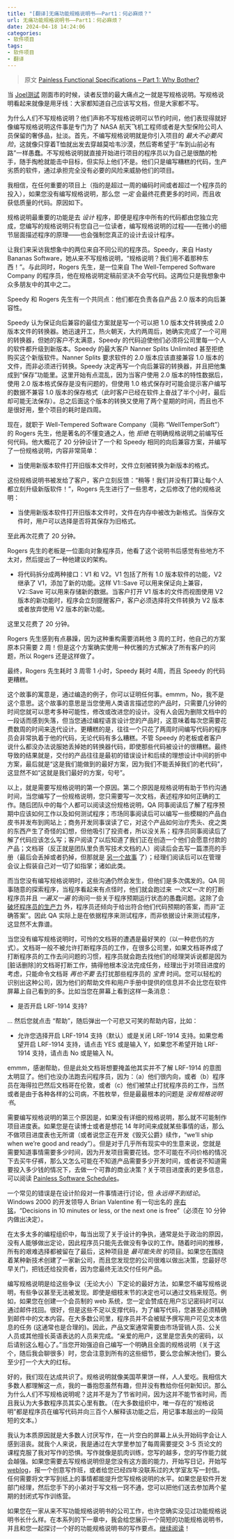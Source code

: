 ```yaml
---
title: "[翻译]无痛功能规格说明书——Part1：何必麻烦？"
url: 无痛功能规格说明书——Part1：何必麻烦？
date: 2024-04-18 14:24:06
categories:
- 软件项目
tags:
- 软件项目
- 翻译
---
```


> 原文 [Painless Functional Specifications – Part 1: Why Bother?](https://www.joelonsoftware.com/2000/10/02/painless-functional-specifications-part-1-why-bother/)

<!-- more -->

当 [Joel测试](https://www.joelonsoftware.com/articles/fog0000000043.html) 刚面市的时候，读者反馈的最大痛点之一就是写规格说明。写规格说明看起来就像是用牙线：大家都知道自己应该写文档，但是大家都不写。

为什么人们不写规格说明？他们声称不写规格说明可以节约时间，他们表现得就好像编写规格说明这件事是专门为了 NASA 航天飞机工程师或者是大型保险公司人员保留的奢侈品，扯淡。首先，不编写规格说明就是你引入项目的 *最大不必要风险*，这就像只穿着T恤就出发去穿越莫哈韦沙漠，然后寄希望于“车到山前必有路”一样愚蠢。不写规格说明就直接开始进行项目的程序员以为自己是很酷的枪手，随手掏枪就能击中目标，但实际上他们不是。他们只是编写糟糕的代码，生产劣质的软件，通过承担完全没有必要的风险来威胁他们的项目。

我相信，在任何重要的项目上（指的是超过一周的编码时间或者超过一个程序员的投入），如果您没有编写规格说明，那么您 *一定* 会最终花费更多的时间，而且收获低质量的代码。原因如下。

规格说明最重要的功能是去 *设计* 程序，即便是程序中所有的代码都由您独立完成，您编写的规格说明只有您自己一位读者，编写规格说明的过程——在微小的细节层面描述程序的原理——也会强制您真正的设计去设计程序。

让我们来采访我想象中的两位来自不同公司的程序员。Speedy，来自 Hasty Bananas Software，她从来不写规格说明，“规格说明？我们用不着那种东西！”。与此同时，Rogers 先生，是一位来自 The Well-Tempered Software Company 的程序员，他在规格说明定稿前坚决不会写代码。这两位只是我想象中众多朋友中的其中之二。

Speedy 和 Rogers 先生有一个共同点：他们都在负责各自产品 2.0 版本的向后兼容性。

Speedy 认为保证向后兼容的最佳方案就是写一个可以把 1.0 版本文件转换成 2.0 版本文件的转换器。她迅速开工，热火朝天，大约两周后，她确实完成了一个可用的转换器，但她的客户不太满意，Speedy 的代码迫使他们必须将公司里每一个人的软件都升级到新版本。Speedy 的最大客户 Nanner Splits Unlimited 甚至拒绝购买这个新版软件。Nanner Splits 要求软件的 2.0 版本应该直接兼容 1.0 版本的文件，而非必须进行转换。Speedy 决定再写一个向后兼容的转换器，并且把他集成到“保存”功能里。这里开始有点混乱，因为当客户使用 2.0 版本的特性数据后，使用 2.0 版本格式保存是没有问题的，但使用 1.0 格式保存时可能会提示客户编写的数据不兼容 1.0 版本的保存格式（此时客户已经在软件上奋战了半个小时，最后却可能无法保存）。总之后面这个版本的转换又使用了两个星期的时间，而且也不是很好用，整个项目的耗时是四周。

现在，就职于 Well-Tempered Software Company（简称 “WellTemperSoft”）的 Rogers 先生，他是著名的不懂变通之人，他 *拒绝* 在明确规格说明之前编写任何代码。他大概花了 20 分钟设计了一个和 Speedy 相同的向后兼容方案，并编写了一份规格说明，内容非常简单：

- 当使用新版本软件打开旧版本文件时，文件立刻被转换为新版本的格式。

这份规格说明书被发给了客户，客户立刻反馈：“稍等！我们并没有打算让每个人都立刻升级新版软件！”，Rogers 先生进行了一些思考，之后修改了他的规格说明：

- 当使用新版本软件打开旧版本文件时，文件在内存中被改为新格式。当保存文件时，用户可以选择是否将其保存为旧格式。

至此再次花费了 20 分钟。

Rogers 先生的老板是一位面向对象程序员，他看了这个说明书后感觉有些地方不太对，然后提出了一种他建议的架构。

- 将代码拆分成两种接口：V1 和 V2。V1 包括了所有 1.0 版本软件的功能，V2 继承了 V1，添加了新的功能。这样 V1::Save 可以用来保证向上兼容，V2::Save 可以用来存储新的数据。当客户打开 V1 版本的文件而视图使用 V2 版本的新功能时，程序会立刻提醒客户，客户必须选择将文件转换为 V2 版本或者放弃使用 V2 版本的新功能。

这里又花费了 20 分钟。

Rogers 先生感到有点暴躁，因为这种重构需要消耗他 3 周的工时，他自己的方案原本只需要 2 周！但是这个方案确实使用一种优雅的方式解决了所有客户的问题，所以 Rogers 还是这样做了。

最终，Rogers 先生耗时 3 周零 1 小时，Speedy 耗时 4周，而且 Speedy 的代码更糟糕。

这个故事的寓意是，通过编造的例子，你可以证明任何事。emmm，No，我不是这个意思。这个故事的意思是当您使用人类语言描述您的产品时，只需要几分钟的时间您就可以思考多种可能性，修改或改进您的设计。没有人会因为删除文档中的一段话而感到失落，但当您通过编程语言设计您的产品时，这意味着每次您需要花费数周的时间来迭代设计。更糟糕的是，往往一个只花了两周时间编写代码的程序员会非常执着于他的代码，无论代码有多么糟糕。不管 Speedy 的老板或者客户说什么都没办法说服她丢掉她的转换器代码，即使那些代码被设计的很糟糕。最终导致的结果就是，交付的产品往往是最初的错误设计和后续的理想设计中间的折中方案，最后就是“这是我们能做到的最好方案，因为我们不能丢掉我们的老代码”，这显然不如“这就是我们最好的方案，句号”。

以上，就是需要写规格说明的第一个原因。第二个原因是规格说明有助于节约沟通时间，当您编写了一份规格说明，您只需要写一次文档，表述程序如何正确的工作。随后团队中的每个人都可以阅读这份规格说明，QA 同事阅读后了解了程序预期中应该如何工作以及如何测试程序；市场同事阅读后可以编写一些模糊的产品白皮书并发布到网站上；商务开发同事误读了它，对这个产品如何治疗秃头、疣之类的东西产生了奇怪的幻想，但他吸引了投资者，所以没关系；程序员同事阅读后了解了代码应该怎么写；客户阅读了以后知道了我们正在创造一个他们会愿意付款的产品；文档哥（反正就是团队里负责写技术文档的人）阅读后会去写一篇漂亮的手册（最后会丢掉或者扔掉，但那就是 [另一个故事](https://www.joelonsoftware.com/uibook/chapters/fog0000000062.html) 了）；经理们阅读后可以在管理会议上假装自己对一切了如指掌；诸如此类。

而当您没有编写规格说明时，这些沟通仍然会发生，但他们是多次偶发的。QA 同事随意的探索程序，当程序看起来有点怪时，他们就会跑过来 *一次又一次* 的打断程序员并且 *一遍又一遍* 的询问一些关于程序预期运行状态的愚蠢问题。这除了会 [破坏程序员的生产力](https://www.joelonsoftware.com/articles/fog0000000068.html) 外，程序员还倾向于给出符合他们代码预期的答案，而非“正确答案”。因此 QA 实际上是在依据程序来测试程序，而非依据设计来测试程序，这显然不太靠谱。

当您没有编写规格说明时，可怜的文档哥的遭遇是最好笑的（以一种悲伤的方式）。文档哥一般不被允许打断程序员的工作，在很多公司里，如果文档哥养成了打断程序员的工作去问问题的习惯，程序员就会跑去找他们的经理哭诉说都是因为\[脏话删除\]的文档哥打断工作，搞得他根本没法完成任务，经理出于对项目进度的考虑，只能命令文档哥 *再也不要* 去打扰那些程序员的 *宝贵* 时间。您可以轻松的识别出这种公司，因为他们的帮助文件和用户手册中提供的信息并不会比您在软件屏幕上自己看到的多。比如当您在屏幕上看到这样一条消息：

- 是否开启 LRF-1914 支持?

... 然后您就点击 “帮助”，随后弹出一个可悲又可笑的帮助内容，比如：

- 允许您选择开启 LRF-1914 支持（默认）或是关闭 LRF-1914 支持。如果您希望开启 LRF-1914 支持，请点击 YES 或是输入 Y，如果您不希望开始 LRF-1914 支持，请点击 No 或是输入 N。

emmm，感谢帮助，但是此处文档哥想要掩盖他其实并不了解 LRF-1914 的意图太明显了。他们也没办法跑去问程序员，因为：（a）他们很内向，或者（b）程序员在海得拉巴然后文档哥在伦敦，或者（c）他们被禁止打扰程序员的工作，当然或者是由于各种各样的公司病，不胜枚举，但是最最根本的问题是 *没有规格说明书*。

需要编写规格说明的第三个原因是，如果没有详细的规格说明，那么就不可能制作项目进度表。如果您是在读博士或者是想花 14 年时间来成就某些事情的话，那么不做项目进度表也无所谓（或者说您正在开发《毁灭公爵》续作，“we’ll ship when we’re good and ready”）。但是对于几乎所有现实中的生意来说，您就是需要知道事情需要多少时间，因为开发项目需要花钱。您不可能在不问价格的情况下去买牛仔裤，那么又怎么可能在不知道产品需要多少开发时间，或者说不知道需要投入多少钱的情况下，去做一个可靠的商业决策？关于项目进度表的更多信息，可以阅读 [Painless Software Schedules](https://www.joelonsoftware.com/articles/fog0000000245.html)。

一个常见的错误是在设计阶段对一件事情进行讨论，但 *永远得不到结论*。Windows 2000 的开发领导人 Brian Valentine 有一句出名的 [座右铭](http://www.microsoft.com/presspass/features/2000/02-16brianv.asp)，“Decisions in 10 minutes or less, or the next one is free”（必须在 10 分钟内做出决定）。

在太多太多的编程组织中，每当出现了关于设计的争执，通常是处于政治的原因，没有人能够做出定论，因此程序员只能先去做没有争议的工作。随着时间的推移，所有的艰难选择都被留在了最后，这种项目是 *最可能失败* 的项目。如果您在围绕着某种新技术创建了一家新公司，而且您发现您的公司很难以做出决策，您最好尽早关门，把钱还给投资者，因为您最终无法交付任何产品。

编写规格说明是给这些争议（无论大小）下定论的最好方法，如果您不编写规格说明，有些争议甚至无法被发现。即使是细枝末节的决定也可以通过文档来规范。例如，如果您在创建一个会员制的 web 系统，您一定会赞成在用户忘记密码时可以通过邮件找回。很好，但是这些不足以支撑代码，为了编写代码，您甚至必须精确到邮件中的文本内容。在大多数公司里，程序员并不会被赋予撰写用户可见文本信息的任务 (这通常也是合理的)。因此，产品文案通常需要由市场营销人员、公关人员或其他擅长英语表达的人员来完成。“亲爱的用户，这里是您丢失的密码，以后请别这么粗心了。”当您开始强迫自己编写一个明确且全面的规格说明（关于这个，随后我会聊很多）时，您会注意到所有的这些细节，要么您会解决他们，要么至少打一个大大的红标。

好的，我们现在达成共识了。规格说明就像美国苹果饼一样，人人爱吃。我相信大多数人都理解这一点，我的一番抱怨虽然有趣，但并没有教给你任何新知识。那么为什么人们不写规格说明呢？这并不是为了节省时间，因为这并不能节省时间，而且我认为大多数程序员其实心里有数。（在大多数组织中，唯一存在的“规格说明”都是程序员在编写代码并向三百个人解释该功能之后，用记事本敲出的一段简短的文本。）

我认为本质原因就是大多数人讨厌写作，在一片空白的屏幕上从头开始码字会让人感到沮丧。就我个人来说，我是通过在大学里参加了每周需要提交 3-5 页论文的课程克服了我对写作的恐惧。写作就像是肌肉训练，您写的越多，您的写作能力就会越强。如果您需要去写规格说明但是您没有这方面的能力，开始写日记，开始写 [weblog](http://www.weblogs.com/about)，报一个创意写作班，或者给您已经四年没联系过的大学室友写一封信。任何需要将文字写到纸上的事情都能提升您写规格说明的水平。如果您是软件开发部门经理，然后您手下的小弟对于写文档一窍不通，您可以把他们送去参加两个星期的封闭式写作训练营。

如果您在一家从来不写功能规格说明书的公司工作，也许您确实没见过功能规格说明书长什么样。在本系列的下一章中，我会给您展示一个简短的功能规格说明书，并且和您一起探讨一个好的功能规格说明书的写作要点。[继续阅读](https://www.joelonsoftware.com/articles/fog0000000035.html)！